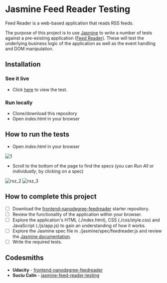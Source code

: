 # Jasmine Feed Reader Testing

Feed Reader is a web-based application that reads RSS feeds.

The purpose of this project is to use [Jasmine](http://jasmine.github.io/) to write a number of tests against a pre-existing application ([Feed Reader](https://github.com/udacity/frontend-nanodegree-feedreader)). These will test the underlying business logic of the application as well as the event handling and DOM manipulation.

## Installation

### See it live
- Click [here](https://github.com/SuciuCalin/jasmine-feed-reader-testing) to view the test.

### Run locally
- Clone/download this repository
- Open _index.html_ in your browser

## How to run the tests
- Open _index.html_ in your browser

![1](https://user-images.githubusercontent.com/27139870/33369664-f3d2e394-d4fd-11e7-947d-1932e1095bcd.PNG)

- Scroll to the bottom of the page to find the specs (you can _Run All_ or _individually_, by clicking on a spec)

![rsz_2](https://user-images.githubusercontent.com/27139870/33369673-fddeaf62-d4fd-11e7-9c00-2ee5c316a7eb.png) ![rsz_3](https://user-images.githubusercontent.com/27139870/33369674-fdfc97fc-d4fd-11e7-8f9c-67dc6bee37ab.png)


## How to complete this project
- [ ] Download the [frontend-nanodegree-feedreader](https://github.com/udacity/frontend-nanodegree-feedreader) starter repository.
- [ ] Review the functionality of the application within your browser.
- [ ] Explore the application's HTML (./index.html), CSS (./css/style.css) and JavaScript (./js/app.js) to gain an understanding of how it works.
- [ ] Explore the Jasmine spec file in ./jasmine/spec/feedreader.js and review the [Jasmine documentation](https://jasmine.github.io/).
- [ ] Write the required tests.

## Codesmiths

- **Udacity** - [frontend-nanodegree-feedreader](https://github.com/udacity/frontend-nanodegree-feedreader)
- **Suciu Calin** - [jasmine-feed-reader-testing](https://github.com/SuciuCalin/jasmine-feed-reader-testing)
